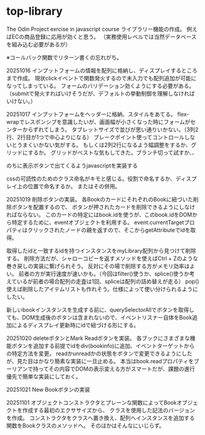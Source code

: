 # top-library
The Odin Project exrcise in javascript course
ライブラリー機能の作成。
例えばECの商品登録に応用が効くと思う。
（実務使用レベルでは当然データベースを組み込む必要があるが）

※コールバック関数でリターン書くの忘れがち。

20251016
インプットフォームの情報を配列に格納し、ディスプレイするところまで作成。
現状clickイベントで関数発火するので未入力でも配列追加が可能になってしまっている。
フォームのバリデーション効くようにする必要がある。
（submitで発火すればいけそうだが、デフォルトの挙動制御を理解しなければいけない。）

20251017
インプットフォームをヘッダーに格納、スタイルをあてる。
flex-wrapでレスポンシブを意識したいが、画面幅が小さくなった時にフォームがセンターからずれてしまう。
タブレットサイズで並びが思い通りいかない。（3列2行、2行目が1つで中心よりになる）
ブレークポイント使ってコントロールしないとうまくいかない気がする。
もしくは2列2行になるよう幅調整をするか、グリッドにするか。
グリッドがベストな気もしてきた。ブランチ切って試すか、、

のちに表示ボタンで出てくるようjavascriptを実装する

cssの可読性のためのクラス命名がキモと感じる。役割で命名するか、ディスプレイ上の位置で命名するか。
またはその併用。

20251019
削除ボタンの実装。
各BookのカードにそれぞれのBookに紐づいた削除ボタンを配置するので、
ボタンが押されたカードを削除できるようにしなければならない。
このカードの特定にはbook.idを使うが、このbook.idをDOMから特定するために、eventオブジェクトを利用する。
event.currentTargetプロパティはクリックされたノードの親を返すので、そこからgetAttributeでidを取得。

取得したidと一致するidを持つインスタンスをmyLibrary配列から見つけて削除する。
削除方法だが、シャローコピーを返すメソッドを使えばCtrl + Zのような巻き戻しの実装に繋げられそう。
反対にその場で削除する方がメモリ効率はよい。
前者の方が実行速度が速いかも。（今回はfilter()使うか、splice()使うか考えているが前者の場合配列の走査は1回、spliceは配列の詰め替えが走る）
pop()使えば削除したアイテムリストも作れそう。仕様によって使い分けられるようにしたい。

新しいbookインスタンスを生成する前に、querySelectorAllでボタンを取得しても、DOM生成後のボタンは含まれないので、イベントリスナー自体をBook追加によるディスプレイ更新時にidで紐づける形にする。

20251020
deleteボタンとMark Readボタンを実装。
各ブックにさまざまな機能ボタンを追加する前提でidをdiv(bookinfo)に追加、イベントターゲットからの特定方法を変更。
readかunreadかの状態をボタンで変更できるようにしたが、見た目はかなり簡素な実装に一旦止める。
本当はbook.readプロパティをブーリアンで持ってその内容でDOMの表示変える方がスマートだが、課題の進行優先で簡単な実装にしておく。

20251021
New Bookボタンの実装

20251101
オブジェクトコンストラクタとプレーンな関数によってBookオブジェクトを作成する最初のエクササイズから、
クラスを使用した記法のバージョンを作成。
コンストラクタをクラスへ置き換え、配列へインスタンスを追加する関数をBookクラスのメソッドへ。
そのほかはそんなにいじらず。